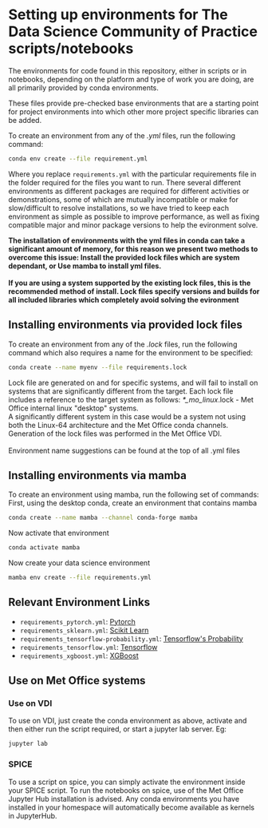 # Setting up environments for The Data Science Community of Practice scripts/notebooks

The environments for code found in this repository, either in scripts or in notebooks, depending on the platform and type of work you are doing, are all primarily provided by conda environments.

These files provide pre-checked base environments that are a starting point for project environments into which other more project specific libraries can be added.

To create an environment from any of the *.yml* files, run the following command:
```bash
conda env create --file requirement.yml
```
Where you replace `requirements.yml` with the particular requirements file in the folder required for the files you want to run.
There several different environments as different packages are required for different activities or demonstrations, some of which are mutually incompatible or make for slow/difficult to resolve installations, so we have tried to keep each environment as simple as possible to improve performance, as well as fixing compatible major and minor package versions to help the evironment solve.

**The installation of environments with the yml files in conda can take a significant amount of memory, for this reason we present two methods to overcome this issue: Install the provided lock files which are system dependant, or Use mamba to install yml files.
<br><br>
If you are using a system supported by the existing lock files, this is the recommended method of install. Lock files specify versions and builds for all included libraries which completely avoid solving the evironment**

## Installing environments via provided lock files

To create an environment from any of the *.lock* files, run the following command which also requires a name for the environment to be specified:
```bash
conda create --name myenv --file requirements.lock
```

Lock file are generated on and for specific systems, and will fail to install on systems that are significantly different from the target. Each lock file includes a reference to the target system as follows:
*\*\_mo\_linux*.lock - Met Office internal linux "desktop" systems.<br>
A significantly different system in this case would be a system not using both the Linux-64 architecture and the Met Office conda channels. Generation of the lock files was performed in the Met Office VDI.<br><br>
Environment name suggestions can be found at the top of all .yml files

## Installing environments via mamba

To create an environment using mamba, run the following set of commands: <br>
First, using the desktop conda, create an environment that contains mamba
```bash
conda create --name mamba --channel conda-forge mamba
```
Now activate that environment
```bash
conda activate mamba
```
Now create your data science environment
```bash
mamba env create --file requirements.yml
```

## Relevant Environment Links
+ `requirements_pytorch.yml`: [Pytorch](https://pytorch.org/)
+ `requirements_sklearn.yml`: [Scikit Learn](https://scikit-learn.org/)
+ `requirements_tensorflow-probability.yml`: [Tensorflow's Probability](https://www.tensorflow.org/probability/)
+ `requirements_tensorflow.yml`: [Tensorflow](https://www.tensorflow.org/)
+ `requirements_xgboost.yml`: [XGBoost](https://xgboost.ai/)

## Use on Met Office systems

### Use on VDI

To use on VDI, just create the conda environment as above, activate and then either run the script required, or start a jupyter lab server. Eg: 
```bash 
jupyter lab 
```

### SPICE

To use a script on spice, you can simply activate the environment inside your SPICE script. To run the notebooks on spice, use of the Met Office Jupyter Hub installation is advised. Any conda environments you have installed in your homespace will automatically become available as kernels in JupyterHub.
